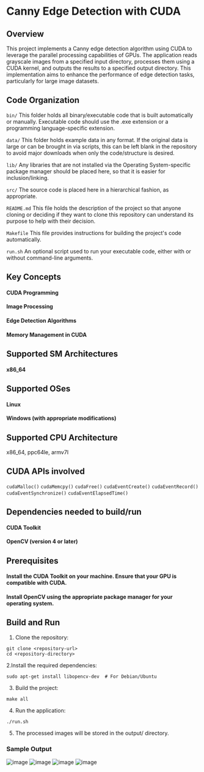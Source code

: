 # Canny Edge Detection with CUDA

## Overview

This project implements a Canny edge detection algorithm using CUDA to leverage the parallel processing capabilities of GPUs. The application reads grayscale images from a specified input directory, processes them using a CUDA kernel, and outputs the results to a specified output directory. This implementation aims to enhance the performance of edge detection tasks, particularly for large image datasets.

## Code Organization

```bin/```
This folder holds all binary/executable code that is built automatically or manually. Executable code should use the .exe extension or a programming language-specific extension.

```data/```
This folder holds example data in any format. If the original data is large or can be brought in via scripts, this can be left blank in the repository to avoid major downloads when only the code/structure is desired.

```lib/```
Any libraries that are not installed via the Operating System-specific package manager should be placed here, so that it is easier for inclusion/linking.

```src/```
The source code is placed here in a hierarchical fashion, as appropriate.

```README.md```
This file holds the description of the project so that anyone cloning or deciding if they want to clone this repository can understand its purpose to help with their decision.

```Makefile```
This file provides instructions for building the project's code automatically.

```run.sh```
An optional script used to run your executable code, either with or without command-line arguments.

## Key Concepts
#### CUDA Programming
#### Image Processing
#### Edge Detection Algorithms
#### Memory Management in CUDA

## Supported SM Architectures
#### x86_64

## Supported OSes
#### Linux
#### Windows (with appropriate modifications)

## Supported CPU Architecture

x86_64, ppc64le, armv7l

## CUDA APIs involved
```cudaMalloc()```
```cudaMemcpy()```
```cudaFree()```
```cudaEventCreate()```
```cudaEventRecord()```
```cudaEventSynchronize()```
```cudaEventElapsedTime()```
## Dependencies needed to build/run
#### CUDA Toolkit
#### OpenCV (version 4 or later)
## Prerequisites

#### Install the CUDA Toolkit on your machine. Ensure that your GPU is compatible with CUDA.
#### Install OpenCV using the appropriate package manager for your operating system.

## Build and Run
1. Clone the repository:
```
git clone <repository-url>
cd <repository-directory>
```
2.Install the required dependencies:
```
sudo apt-get install libopencv-dev  # For Debian/Ubuntu
```
3. Build the project:
```
make all
```
4. Run the application:
```
./run.sh
```
5. The processed images will be stored in the output/ directory.
### Sample Output
![image](https://github.com/user-attachments/assets/04394f6d-a221-46d8-90ae-73f54830608f)
![image](https://github.com/user-attachments/assets/725e4d6a-5259-4d8e-9b3a-db3153d4fa3c)
![image](https://github.com/user-attachments/assets/a4c0f383-bef9-438e-b055-ce26991195bb)
![image](https://github.com/user-attachments/assets/1986d526-9d63-42d5-bf1e-8b9ae8de9794)


